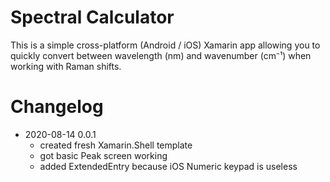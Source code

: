 # Spectral Calculator

This is a simple cross-platform (Android / iOS) Xamarin app allowing you to 
quickly convert between wavelength (nm) and wavenumber (cm⁻¹) when working
with Raman shifts.

# Changelog

- 2020-08-14 0.0.1
    - created fresh Xamarin.Shell template
    - got basic Peak screen working
    - added ExtendedEntry because iOS Numeric keypad is useless
